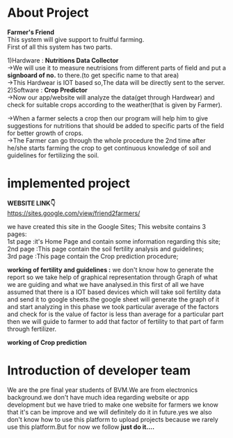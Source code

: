 # About Project
**Farmer's Friend**<br>
This system will give support to fruitful farming.<br>
First of all this system has two parts.<br>

1)Hardware : **Nutritions Data Collector**<br>
    →We will use it to measure neutrisions from different parts of field and put a **signboard of no.** to there.(to get specific name to that area)<br>
    →This Hardwear is IOT based so,The data will be directly sent to the server.<br>
2)Software : **Crop Predictor**<br>
    →Now our app/website will analyze the data(get through Hardwear) and check for suitable crops according to the weather(that is given by Farmer).<br>

→When a farmer selects a crop then our program will help him to give suggestions for nutritions that should be added to specific parts of the field for better growth of crops.<br>
→The Farmer can go through the whole procedure the 2nd time after he/she starts farming the crop to get continuous knowledge of soil and guidelines for fertilizing the soil.

# implemented project

**WEBSITE LINK:point_down:**<br>
https://sites.google.com/view/friend2farmers/

we have created this site in the Google Sites;
This website contains 3 pages:<br>
1st page :it's Home Page and contain some information regarding this site;<br>
2nd page :This page contain the soil fertility analysis and guidelines;<br>
3rd page :This page contain the Crop prediction procedure;<br>

**working of fertility and guidelines :** we don't know how to generate the report so we take help of graphical representation through Graph of what we are guiding and what we have analysed.in this first of all we have assumed that there is a IOT based devices which will take soil fertility data and send it to google sheets.the google sheet will generate the graph of it and start analyzing in this phase we took particular average of the factors and check for is the value of factor is less than average for a particular part then we will guide to farmer to add that factor of fertility to that part of farm through fertilizer.

**working of Crop prediction**

# Introduction of developer team
We are the pre final year students of BVM.We are from electronics background.we don't have much idea regarding website or app development but we have tried to make one website for farmers we know that it's can be improve and we will definitely do it in future.yes we also don't know how to use this platform to upload projects because we rarely use this platform.But for now we  follow **just do it....**  


